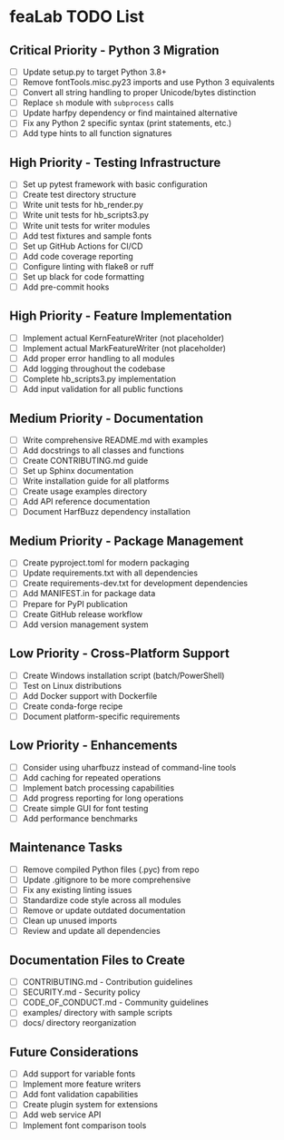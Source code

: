 # feaLab TODO List

## Critical Priority - Python 3 Migration

- [ ] Update setup.py to target Python 3.8+
- [ ] Remove fontTools.misc.py23 imports and use Python 3 equivalents
- [ ] Convert all string handling to proper Unicode/bytes distinction
- [ ] Replace `sh` module with `subprocess` calls
- [ ] Update harfpy dependency or find maintained alternative
- [ ] Fix any Python 2 specific syntax (print statements, etc.)
- [ ] Add type hints to all function signatures

## High Priority - Testing Infrastructure

- [ ] Set up pytest framework with basic configuration
- [ ] Create test directory structure
- [ ] Write unit tests for hb_render.py
- [ ] Write unit tests for hb_scripts3.py
- [ ] Write unit tests for writer modules
- [ ] Add test fixtures and sample fonts
- [ ] Set up GitHub Actions for CI/CD
- [ ] Add code coverage reporting
- [ ] Configure linting with flake8 or ruff
- [ ] Set up black for code formatting
- [ ] Add pre-commit hooks

## High Priority - Feature Implementation

- [ ] Implement actual KernFeatureWriter (not placeholder)
- [ ] Implement actual MarkFeatureWriter (not placeholder)
- [ ] Add proper error handling to all modules
- [ ] Add logging throughout the codebase
- [ ] Complete hb_scripts3.py implementation
- [ ] Add input validation for all public functions

## Medium Priority - Documentation

- [ ] Write comprehensive README.md with examples
- [ ] Add docstrings to all classes and functions
- [ ] Create CONTRIBUTING.md guide
- [ ] Set up Sphinx documentation
- [ ] Write installation guide for all platforms
- [ ] Create usage examples directory
- [ ] Add API reference documentation
- [ ] Document HarfBuzz dependency installation

## Medium Priority - Package Management

- [ ] Create pyproject.toml for modern packaging
- [ ] Update requirements.txt with all dependencies
- [ ] Create requirements-dev.txt for development dependencies
- [ ] Add MANIFEST.in for package data
- [ ] Prepare for PyPI publication
- [ ] Create GitHub release workflow
- [ ] Add version management system

## Low Priority - Cross-Platform Support

- [ ] Create Windows installation script (batch/PowerShell)
- [ ] Test on Linux distributions
- [ ] Add Docker support with Dockerfile
- [ ] Create conda-forge recipe
- [ ] Document platform-specific requirements

## Low Priority - Enhancements

- [ ] Consider using uharfbuzz instead of command-line tools
- [ ] Add caching for repeated operations
- [ ] Implement batch processing capabilities
- [ ] Add progress reporting for long operations
- [ ] Create simple GUI for font testing
- [ ] Add performance benchmarks

## Maintenance Tasks

- [ ] Remove compiled Python files (.pyc) from repo
- [ ] Update .gitignore to be more comprehensive
- [ ] Fix any existing linting issues
- [ ] Standardize code style across all modules
- [ ] Remove or update outdated documentation
- [ ] Clean up unused imports
- [ ] Review and update all dependencies

## Documentation Files to Create

- [ ] CONTRIBUTING.md - Contribution guidelines
- [ ] SECURITY.md - Security policy
- [ ] CODE_OF_CONDUCT.md - Community guidelines
- [ ] examples/ directory with sample scripts
- [ ] docs/ directory reorganization

## Future Considerations

- [ ] Add support for variable fonts
- [ ] Implement more feature writers
- [ ] Add font validation capabilities
- [ ] Create plugin system for extensions
- [ ] Add web service API
- [ ] Implement font comparison tools